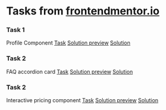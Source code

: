 # Tasks from [frontendmentor.io](https://www.frontendmentor.io/)
### Task 1
Profile Component [Task](https://www.frontendmentor.io/challenges/profile-card-component-cfArpWshJ/hub/profile-component-layout-using-html-and-css-6V3xuWvM7) [Solution preview](https://tydusgg.github.io/frontend-mentor-works/) [Solution](https://github.com/tydusgg/frontend-mentor-works/tree/task_1)
### Task 2
FAQ accordion card [Task](https://www.frontendmentor.io/challenges/faq-accordion-card-XlyjD0Oam) [Solution preview](https://optimistic-mcclintock-1733c3.netlify.app/) [Solution](https://github.com/tydusgg/frontend-mentor-works/tree/task_2)
### Task 2
Interactive pricing component [Task](https://www.frontendmentor.io/challenges/interactive-pricing-component-t0m8PIyY8) [Solution preview](https://silly-jones-7c9c2c.netlify.app/) [Solution](https://github.com/tydusgg/frontend-mentor-works/tree/task_3)
